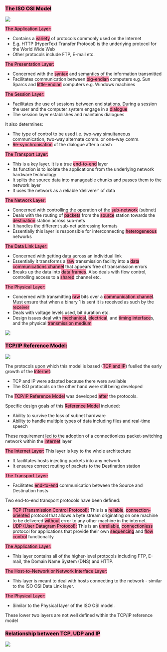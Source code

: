 ### <mark style="background: #FF5582A6;">The ISO OSI Model</mark>

![](https://i.imgur.com/t70Q8KL.png)

<mark style="background: #FF5582A6;">The Application Layer:</mark> 
- Contains a <mark style="background: #FF5582A6;">variety</mark> of protocols commonly used on the Internet
- E.g. HTTP (HyperText Transfer Protocol) is the underlying protocol for the World Wide Web
- Other protocols include FTP, E-mail etc.

<mark style="background: #FF5582A6;">The Presentation Layer:</mark> 
- Concerned with the <mark style="background: #FF5582A6;">syntax</mark> and semantics of the information transmitted
- Facilitates communication between <mark style="background: #FF5582A6;">big-endian</mark> computers e.g. Sun Sparcs and <mark style="background: #FF5582A6;">little-endian</mark> computers e.g. Windows machines

<mark style="background: #FF5582A6;"> The Session Layer:</mark>  
- Facilitates the use of sessions between end stations. During a session the user and the computer system engage in a <mark style="background: #FF5582A6;">dialogue</mark>
- The session layer establishes and maintains dialogues

It also determines: 
- The type of control to be used i.e. two-way simultaneous communication, two-way alternate comm. or one-way comm.
- <mark style="background: #FF5582A6;">Re-synchronisation</mark> of the dialogue after a crash

<mark style="background: #FF5582A6;">The Transport Layer:</mark> 
- This is a key layer. It is a true <mark style="background: #FF5582A6;">end-to-end</mark> layer
- Its function is to isolate the applications from the underlying network hardware technology
- It splits the source data into manageable chunks and passes them to the network layer 
- It uses the network as a reliable ‘deliverer’ of data

<mark style="background: #FF5582A6;">The Network Layer:</mark> 
- Concerned with controlling the operation of the <mark style="background: #FF5582A6;">sub-network</mark> (subnet)
- Deals with the routing of <mark style="background: #FF5582A6;">packets</mark> from the <mark style="background: #FF5582A6;">source</mark> station towards the <mark style="background: #FF5582A6;">destination</mark> station across sub-nets 
- It handles the different sub-net addressing formats 
- Essentially this layer is responsible for interconnecting <mark style="background: #FF5582A6;">heterogeneous</mark> networks 

<mark style="background: #FF5582A6;">The Data Link Layer:</mark> 
- Concerned with getting data across an individual link 
- Essentially it transforms a <mark style="background: #FF5582A6;">raw</mark> transmission facility into a <mark style="background: #FF5582A6;">data communications channel</mark> that appears free of transmission errors
- Breaks up the data into <mark style="background: #FF5582A6;">data frames</mark>. Also deals with flow control, controlling access to a <mark style="background: #FF5582A6;">shared</mark> channel etc.

<mark style="background: #FF5582A6;">The Physical Layer:</mark> 
- Concerned with transmitting <mark style="background: #FF5582A6;">raw</mark> bits over a <mark style="background: #FF5582A6;">communication channel</mark>. Must ensure that when a binary 1 is sent it is received as such by the <mark style="background: #FF5582A6;">receiver</mark>
- Deals with voltage levels used, bit duration etc. 
- Design issues deal with <mark style="background: #FF5582A6;">mechanical</mark>, <mark style="background: #FF5582A6;">electrical</mark>, and <mark style="background: #FF5582A6;">timing interface</mark>s, and the physical <mark style="background: #FF5582A6;">transmission medium</mark>

![](https://i.imgur.com/XBAKdJr.png)


### <mark style="background: #FF5582A6;">TCP/IP Reference Model:</mark>

![](https://i.imgur.com/VYOqIHX.png)

The protocols upon which this model is based (<mark style="background: #FF5582A6;">TCP and IP</mark>) fuelled the early growth of the <mark style="background: #FF5582A6;">Internet</mark>:
- TCP and IP were adapted because there were available 
- The ISO protocols on the other hand were still being developed

The <mark style="background: #FF5582A6;">TCP/IP Reference Model</mark> was developed <mark style="background: #FF5582A6;">after</mark> the protocols. 

Specific design goals of this <mark style="background: #FF5582A6;">Reference Model</mark> included: 
- Ability to survive the loss of subnet hardware
- Ability to handle multiple types of data including files and real-time speech

These requirement led to the adoption of a connectionless packet-switching network within the <mark style="background: #FF5582A6;">internet</mark> layer

<mark style="background: #FF5582A6;">The Internet Layer:</mark> This layer is key to the whole architecture
- It facilitates hosts injecting packets into any network 
- It ensures correct routing of packets to the Destination station 

<mark style="background: #FF5582A6;">The Transport Layer:</mark> 
- Facilitates <mark style="background: #FF5582A6;">end-to-end</mark> communication between the Source and Destination hosts

Two end-to-end transport protocols have been defined:
- <mark style="background: #FF5582A6;">TCP (Transmission Control Protocol):</mark> This is a <mark style="background: #FF5582A6;">reliable</mark>, <mark style="background: #FF5582A6;">connection-oriented</mark> protocol that allows a byte stream originating on one machine to be delivered <mark style="background: #FF5582A6;">without</mark> error to any other machine in the internet. 
- <mark style="background: #FF5582A6;">UDP (User Datagram Protocol):</mark> This is an <mark style="background: #FF5582A6;">unreliable</mark>, <mark style="background: #FF5582A6;">connectionless</mark> protocol for applications that provide their own <mark style="background: #FF5582A6;">sequencing</mark> and <mark style="background: #FF5582A6;">flow control</mark> functionality

<mark style="background: #FF5582A6;">The Application Layer:</mark> 
- This layer contains all of the higher-level protocols including FTP, E-mail, the Domain Name System (DNS) and HTTP.

<mark style="background: #FF5582A6;">The Host-to-Network or Network Interface Layer:</mark>
- This layer is meant to deal with hosts connecting to the network - similar to the ISO OSI Data Link layer.

<mark style="background: #FF5582A6;">The Physical Layer:</mark>
- Similar to the Physical layer of the ISO OSI model.

These lower two layers are not well defined within the TCP/IP reference model

### <mark style="background: #FF5582A6;">Relationship between TCP, UDP and IP</mark>
![](https://i.imgur.com/w1mpP9I.png)
